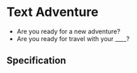 # Text Adventure

- Are you ready for a new adventure?
- Are you ready for travel with your ____?

## Specification

